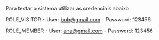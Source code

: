 Para testar o sistema utilizar as credenciais abaixo

ROLE_VISITOR - User: bob@gmail.com - Password: 123456

ROLE_MEMBER  - User: ana@gmail.com - Password: 123456
